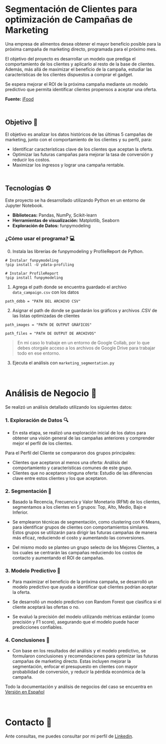 # Segmentación de Clientes para optimización de Campañas de Marketing

Una empresa de alimentos desea obtener el mayor beneficio posible para la próxima campaña de marketing directo, programada para el próximo mes.

El objetivo del proyecto es desarrollar un modelo que prediga el comportamiento de los clientes y aplicarlo al resto de la base de clientes. Además, más allá de maximizar el beneficio de la campaña, estudiar las características de los clientes dispuestos a comprar el gadget.

Se espera mejorar el ROI de la próxima campaña mediante un modelo predictivo que permita identificar clientes propensos a aceptar una oferta.

**Fuente:** [iFood](https://github.com/ifood/ifood-data-analyst-case)

## <br> Objetivo 🎯
El objetivo es analizar los datos históricos de las últimas 5 campañas de marketing, junto con el comportamiento de los clientes y su perfil, para:

* Identificar características clave de los clientes que aceptan la oferta.
* Optimizar las futuras campañas para mejorar la tasa de conversión y reducir los costos.
* Maximizar los ingresos y lograr una campaña rentable.

## <br> Tecnologías ⚙️
Este proyecto se ha desarrollado utilizando Python en un entorno de Jupyter Notebook.
* **Bibliotecas:** Pandas, NumPy, Scikit-learn
* **Herramientas de visualización:** Matplotlib, Seaborn
* **Exploración de Datos:** funpymodeling

### ¿Cómo usar el programa? 💻
0. Instala las librerías de funpymodeling y ProfileReport de Python.
```
# Instalar funpymodeling
!pip install -U ydata-profiling

# Instalar ProfileReport
!pip install funpymodeling
```
1. Agrega el path donde se encuentra guardado el archivo `data_campaign.csv` con los datos
```
path_ddbb = "PATH DEL ARCHIVO CSV"
```
2. Asignar el path de donde se guardarán los gráficos y archivos .CSV de las listas optimizadas de clientes

```
path_images = "PATH DE OUTPUT GRÁFICOS"

path_files = "PATH DE OUTPUT DE ARCHIVOS"
```
> En mi caso lo trabaje en un entorno de Google Collab, por lo que debes otorgale acceso a los archivos de Google Drive para trabajar todo en ese entorno.

3. Ejecuta el análisis con `marketing_segmentation.py`

# <br> Análisis de Negocio 🌟

Se realizó un análisis detallado utilizando los siguientes datos:

### 1. Exploración de Datos 🔍
- En esta etapa, se realizó una exploración inicial de los datos para obtener una visión general de las campañas anteriores y comprender mejor el perfil de los clientes.

Para el Perfil del Cliente se compararon dos grupos principales:
  - Clientes que aceptaron al menos una oferta: Análisis del comportamiento y características comunes de este grupo.
  - Clientes que no aceptaron ninguna oferta: Estudio de las diferencias clave entre estos clientes y los que aceptaron.

### 2. Segmentación 👥
- Basado la Recencia, Frecuencia y Valor Monetario (RFM) de los clientes, segmentamos a los clientes en 5 grupos: Top, Alto, Medio, Bajo e Inferior.

- Se emplearon técnicas de segmentación, como clustering con K-Means, para identificar grupos de clientes con comportamientos similares. Estos grupos se utilizarán para dirigir las futuras campañas de manera más eficaz, reduciendo el costo y aumentando las conversiones.

- Del mismo modo se planteo un grupo selecto de los Mejores Clientes, a los cuales se centrarán las campañas reduciendo los costos de contacto y aumentando el ROI de campañas.

### 3. Modelo Predictivo 🎯
- Para maximizar el beneficio de la próxima campaña, se desarrolló un modelo predictivo que ayuda a identificar qué clientes podrían aceptar la oferta.

- Se desarrolló un modelo predictivo con Random Forest que clasifica si el cliente aceptará las ofertas o no.

- Se evaluó la precisión del modelo utilizando métricas estándar (como precisión y F1 score), asegurando que el modelo puede hacer predicciones confiables.

### 4. Conclusiones 🚀
- Con base en los resultados del análisis y el modelo predictivo, se formularon conclusiones y recomendaciones para optimizar las futuras campañas de marketing directo. Estas incluyen mejorar la segmentación, enfocar el presupuesto en clientes con mayor probabilidad de conversión, y reducir la pérdida económica de la campaña.

Todo la documentación y análisis de negocios del caso se encuentra en [Versión en Español](https://github.com/mabustillo14/marketing_segmentation/blob/main/iFood%20Business%20Case%20Study%20-Spanish.pdf)
 
# <br> Contacto 🌟
Ante consultas, me puedes consultar por mi perfil de [Linkedin](https://www.linkedin.com/in/mario-bustillo/).
